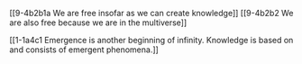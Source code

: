 [[9-4b2b1a We are free insofar as we can create knowledge]]
[[9-4b2b2 We are also free because we are in the multiverse]]

[[1-1a4c1 Emergence is another beginning of infinity. Knowledge is based on and consists of emergent phenomena.]]